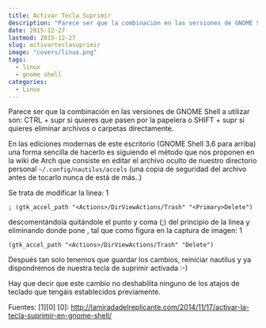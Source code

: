 ```yaml
---
title: Activar Tecla Suprimir
description: "Parece ser que la combinación en las versiones de GNOME Shell a utilizar son: CTRL + supr si quieres que pasen por la papelera o SHIFT + supr si quieres eliminar archivos o carpetas directamente."
date: 2015-12-27
lastmod: 2015-12-27
slug: activarteclasuprimir
image: "covers/linux.png"
tags:
  - linux
  - gnome shell
categories:
  - Linux
---
```




Parece ser que la combinación en las versiones de GNOME Shell a utilizar son: CTRL + supr si quieres que pasen por la papelera o SHIFT + supr si quieres eliminar archivos o carpetas directamente.

En las ediciones modernas de este escritorio (GNOME Shell 3.6 para arriba) una forma sencilla de hacerlo es siguiendo el método que nos proponen en la wiki de Arch que consiste en editar el archivo oculto de nuestro directorio personal `~/.config/nautilus/accels` (una copia de seguridad del archivo antes de tocarlo nunca de está de más..)

Se trata de modificar la linea:
1
	
`; (gtk_accel_path "<Actions>/DirViewActions/Trash" "<Primary>Delete")`

descomentándola quitándole el punto y coma (;) del principio de la linea y eliminando donde pone <Primary>, tal que como figura en la captura de imagen:
1
	
`(gtk_accel_path "<Actions>/DirViewActions/Trash" "Delete")`

Después tan solo tenemos que guardar los cambios, reiniciar nautilus y ya dispondremos de nuestra tecla de suprimir activada :-)

Hay que decir que este cambio no deshabilita ninguno de los atajos de teclado que tengáis establecidos previamente.


Fuentes: [1][0]
[0]: http://lamiradadelreplicante.com/2014/11/17/activar-la-tecla-suprimir-en-gnome-shell/
